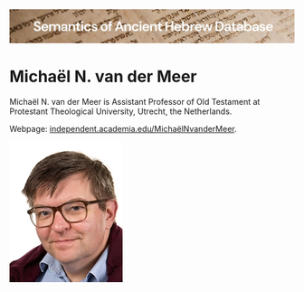 <html><body><img id="banner" src="../../images/banners/banner.png" alt="banner" /></body></html>

# **Michaël N. van der Meer**


Michaël N. van der Meer is Assistant Professor of Old Testament at Protestant Theological University, Utrecht, the Netherlands. 

Webpage: <a href="https://independent.academia.edu/MichaëlNvanderMeer#tab-1" target="blank">independent.academia.edu/MichaëlNvanderMeer</a>.

![michael van der meer](../images/photos/michaelvdmeer.jpg "Michaël N. van der Meer")  

